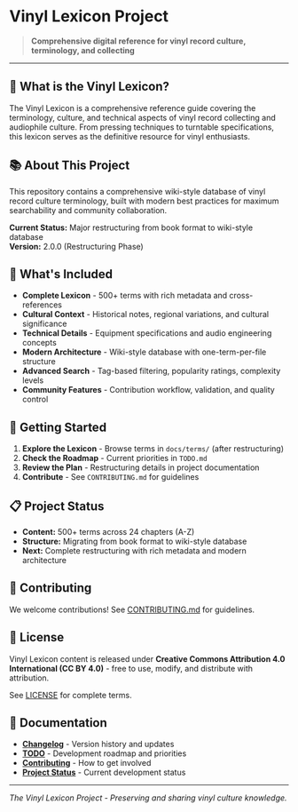# Vinyl Lexicon Project

> **Comprehensive digital reference for vinyl record culture, terminology, and collecting**

---

## 🎵 What is the Vinyl Lexicon?

The Vinyl Lexicon is a comprehensive reference guide covering the terminology, culture, and technical aspects of vinyl record collecting and audiophile culture. From pressing techniques to turntable specifications, this lexicon serves as the definitive resource for vinyl enthusiasts.

## 📚 About This Project

This repository contains a comprehensive wiki-style database of vinyl record culture terminology, built with modern best practices for maximum searchability and community collaboration.

**Current Status:** Major restructuring from book format to wiki-style database  
**Version:** 2.0.0 (Restructuring Phase)

## 🎯 What's Included

- **Complete Lexicon** - 500+ terms with rich metadata and cross-references
- **Cultural Context** - Historical notes, regional variations, and cultural significance
- **Technical Details** - Equipment specifications and audio engineering concepts
- **Modern Architecture** - Wiki-style database with one-term-per-file structure
- **Advanced Search** - Tag-based filtering, popularity ratings, complexity levels
- **Community Features** - Contribution workflow, validation, and quality control

## 🚀 Getting Started

1. **Explore the Lexicon** - Browse terms in `docs/terms/` (after restructuring)
2. **Check the Roadmap** - Current priorities in `TODO.md`
3. **Review the Plan** - Restructuring details in project documentation
4. **Contribute** - See `CONTRIBUTING.md` for guidelines

## 📋 Project Status

- **Content:** 500+ terms across 24 chapters (A-Z)
- **Structure:** Migrating from book format to wiki-style database
- **Next:** Complete restructuring with rich metadata and modern architecture

## 🤝 Contributing

We welcome contributions! See [CONTRIBUTING.md](CONTRIBUTING.md) for guidelines.

## 📄 License

Vinyl Lexicon content is released under **Creative Commons Attribution 4.0 International (CC BY 4.0)** - free to use, modify, and distribute with attribution.

See [LICENSE](LICENSE) for complete terms.

## 📖 Documentation

- **[Changelog](CHANGELOG.md)** - Version history and updates
- **[TODO](TODO.md)** - Development roadmap and priorities
- **[Contributing](CONTRIBUTING.md)** - How to get involved
- **[Project Status](STATUS.md)** - Current development status

---

*The Vinyl Lexicon Project - Preserving and sharing vinyl culture knowledge.*
